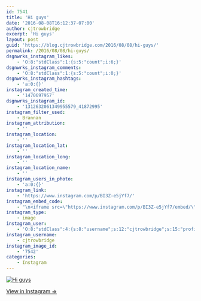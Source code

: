 ```yaml
---
id: 7541
title: 'Hi guys'
date: '2016-08-08T16:12:37-07:00'
author: cjtrowbridge
excerpt: 'Hi guys'
layout: post
guid: 'https://blog.cjtrowbridge.com/2016/08/08/hi-guys/'
permalink: /2016/08/08/hi-guys/
dsgnwrks_instagram_likes:
    - 'O:8:"stdClass":1:{s:5:"count";i:6;}'
dsgnwrks_instagram_comments:
    - 'O:8:"stdClass":1:{s:5:"count";i:0;}'
dsgnwrks_instagram_hashtags:
    - 'a:0:{}'
instagram_created_time:
    - '1470697957'
dsgnwrks_instagram_id:
    - '1312632061349955579_41872995'
instagram_filter_used:
    - Brannan
instagram_attribution:
    - ''
instagram_location:
    - ''
instagram_location_lat:
    - ''
instagram_location_long:
    - ''
instagram_location_name:
    - ''
instagram_users_in_photo:
    - 'a:0:{}'
instagram_link:
    - 'https://www.instagram.com/p/BI3Z-e5jYf7/'
instagram_embed_code:
    - "\n<iframe src=\"https://www.instagram.com/p/BI3Z-e5jYf7/embed/\" width=\"612\" height=\"710\" frameborder=\"0\" scrolling=\"no\" allowtransparency=\"true\" class=\"insta-image-embed\"></iframe>\n"
instagram_type:
    - image
instagram_user:
    - 'O:8:"stdClass":4:{s:8:"username";s:12:"cjtrowbridge";s:15:"profile_picture";s:95:"https://scontent.cdninstagram.com/t51.2885-19/s150x150/13259063_566228746871906_714207650_a.jpg";s:2:"id";s:8:"41872995";s:9:"full_name";s:13:"CJ Trowbridge";}'
instagram_username:
    - cjtrowbridge
instagram_image_id:
    - '7542'
categories:
    - Instagram
---
```


[![Hi guys](https://blog.cjtrowbridge.com/wp-content/uploads/2016/08/1470697957-1-1.jpg)](https://www.instagram.com/p/BI3Z-e5jYf7/)

[View in Instagram ⇒](https://www.instagram.com/p/BI3Z-e5jYf7/)
